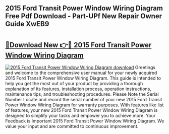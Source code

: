 ## 2015 Ford Transit Power Window Wiring Diagram Free Pdf Download - Part-UPf New Repair Owner Guide XwEB9

# <h2><a href="http://dfmot2a.blite.top/?on=2015+Ford+Transit+Power+Window+Wiring+Diagram">🔗Download New 👉🔴 2015 Ford Transit Power Window Wiring Diagram</a></h2>

[![2015 Ford Transit Power Window Wiring Diagram download](https://i.imgur.com/lujVjoI.png)](http://dfmot2a.blite.top/?on=2015+Ford+Transit+Power+Window+Wiring+Diagram)
Greetings and welcome to the comprehensive user manual for your newly acquired 2015 Ford Transit Power Window Wiring Diagram. This guide is intended to help you get the most out of your product by providing a thorough explanation of its features, installation process, operation instructions, maintenance tips, and troubleshooting procedures. Please Note the Serial Number Locate and record the serial number of your new 2015 Ford Transit Power Window Wiring Diagram for warranty purposes. With features like list of features, your new 2015 Ford Transit Power Window Wiring Diagram is designed to simplify your tasks and empower you to achieve more. Your Feedback is Important 2015 Ford Transit Power Window Wiring Diagram. We value your input and are committed to continuous improvement.
